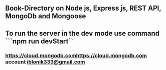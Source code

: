 ## Book-Directory on Node js, Express js, REST API, MongoDb and Mongoose

## To run the server in the dev mode use command ```npm run devStart``

### https://cloud.mongodb.comhttps://cloud.mongodb.com account iblonik333@gmail.com

